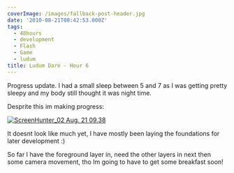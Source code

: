 ```yaml
---
coverImage: /images/fallback-post-header.jpg
date: '2010-08-21T08:42:53.000Z'
tags:
  - 48hours
  - development
  - Flash
  - Game
  - ludum
title: Ludum Dare - Hour 6
---
```


Progress update. I had a small sleep between 5 and 7 as I was getting pretty sleepy and my body still thought it was night time.

<!-- more -->

Desprite this im making progress:

[![](https://mikecann.co.uk/wp-content/uploads/2010/08/ScreenHunter_02-Aug.-21-09.38.jpg "ScreenHunter_02 Aug. 21 09.38")](https://mikecann.co.uk/wp-content/uploads/2010/08/ScreenHunter_02-Aug.-21-09.38.jpg)

It doesnt look like much yet, I have mostly been laying the foundations for later development :)

So far I have the foreground layer in, need the other layers in next then some camera movement, tho Im going to have to get some breakfast soon!
